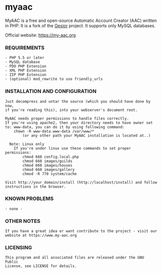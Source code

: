 # myaac
MyAAC is a free and open-source Automatic Account Creator (AAC) written in PHP. It is a fork of the [Gesior](https://github.com/gesior/Gesior2012) project. It supports only MySQL databases.

Official website: https://my-aac.org

### REQUIREMENTS

	- PHP 5.5 or later
	- MySQL database
	- PDO PHP Extension
	- XML PHP Extension
	- ZIP PHP Extension
	- (optional) mod_rewrite to use friendly_urls

### INSTALLATION AND CONFIGURATION

	Just decompress and untar the source (which you should have done by now,
	if you're reading this), into your webserver's document root.

	MyAAC needs proper permissions to handle files correctly.
	If you're using apache2, then your directory needs to have owner set to: www-data, you can do it by using following command:
		chown -R www-data.www-data /var/www/*
			(or any other path your MyAAC installation is located at..)

	  Note: Linux only
		If you're under linux use these commands to set proper permissions:
			chmod 660 config.local.php
			chmod 660 images/guilds
			chmod 660 images/houses
			chmod 660 images/gallery
			chmod -R 770 system/cache

	Visit http://your_domain/install (http://localhost/install) and follow instructions in the browser.

### KNOWN PROBLEMS

	- none -

### OTHER NOTES

	If you have a great idea or want contribute to the project - visit our website at https://www.my-aac.org

### LICENSING

	This program and all associated files are released under the GNU Public
	License, see LICENSE for details.
